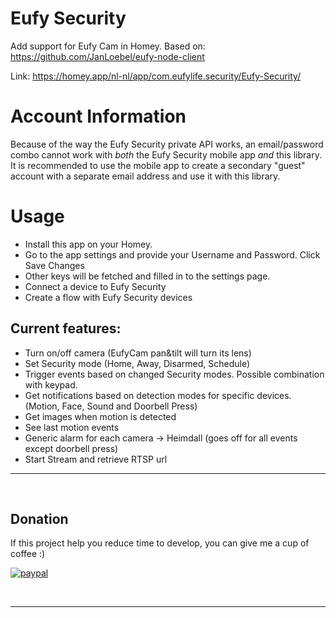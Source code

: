 # Eufy Security

Add support for Eufy Cam in Homey.
Based on: https://github.com/JanLoebel/eufy-node-client

Link: https://homey.app/nl-nl/app/com.eufylife.security/Eufy-Security/

# Account Information

Because of the way the Eufy Security private API works, an email/password combo cannot
work with _both_ the Eufy Security mobile app _and_ this library. It is recommended to
use the mobile app to create a secondary "guest" account with a separate email address
and use it with this library.

# Usage

- Install this app on your Homey.
- Go to the app settings and provide your Username and Password. Click Save Changes
- Other keys will be fetched and filled in to the settings page.
- Connect a device to Eufy Security
- Create a flow with Eufy Security devices

## Current features:

- Turn on/off camera (EufyCam pan&tilt will turn its lens)
- Set Security mode (Home, Away, Disarmed, Schedule)
- Trigger events based on changed Security modes. Possible combination with keypad.
- Get notifications based on detection modes for specific devices. (Motion, Face, Sound and Doorbell Press)
- Get images when motion is detected
- See last motion events
- Generic alarm for each camera -> Heimdall (goes off for all events except doorbell press)
- Start Stream and retrieve RTSP url

---

&nbsp;

## Donation

If this project help you reduce time to develop, you can give me a cup of coffee :)

[![paypal](https://www.paypalobjects.com/en_US/NL/i/btn/btn_donateCC_LG.gif)](https://paypal.me/martijnpoppen)

&nbsp;

---
